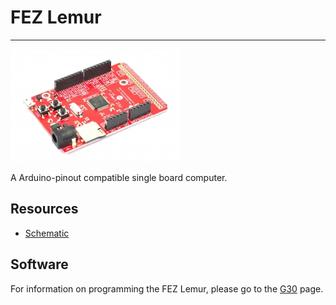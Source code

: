 # FEZ Lemur
---
![FEZ Lemur](images/fez_lemur.jpg)

A Arduino-pinout compatible single board computer.

## Resources

* [Schematic](http://files.ghielectronics.com/downloads/Schematics/FEZ/FEZ%20Lemur%20Schematic.pdf)

## Software

For information on programming the FEZ Lemur, please go to the [G30](../../../hardware/scm/g30.md) page.
